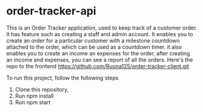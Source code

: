 # order-tracker-api
This is an Order Tracker application, used to keep track of a customer order. It has feature such as creating a staff and admin account. 
It enables you to create an order for a particular customer with a milestone countdown attached to the order, which can be used as a countdown timer. it also enables you to create an income an expenses for the order, after creating an income and expenses, you can see a report of all the orders. Here's the repo to the frontend https://github.com/Ruona125/order-tracker-client.git

To run this project, follow the following steps
1. Clone this repository,
2. Run npm install
3. Run npm start


